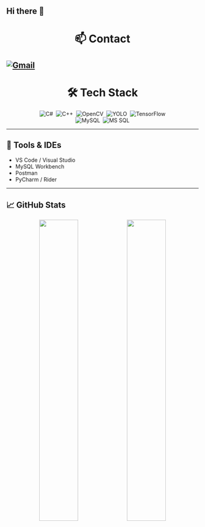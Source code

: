 ## Hi there 👋

<h1 align="center">📫 Contact</h1>

[![Gmail](https://img.shields.io/badge/Gmail-D14836?style=flat&logo=gmail&logoColor=white)](mailto:azbxabcd4@gmail.com) 
---

<h1 align="center">🛠 Tech Stack</h1>

<p align="center">
  <img
    src="https://img.shields.io/badge/C%23-239120?style=for-the-badge&logo=c-sharp"
    alt="C#"
  />&nbsp;
  <img
    src="https://img.shields.io/badge/C%2B%2B-00599C?style=for-the-badge&logo=c-plusplus"
    alt="C++"
  />&nbsp;
  <img
    src="https://img.shields.io/badge/OpenCV-5C3EE8?style=for-the-badge&logo=opencv"
    alt="OpenCV"
  />&nbsp;
  <img
    src="https://img.shields.io/badge/YOLO-FF0000?style=for-the-badge&logo=yolo"
    alt="YOLO"
  />&nbsp;
  <img
    src="https://img.shields.io/badge/TensorFlow-FF6F00?style=for-the-badge&logo=tensorflow"
    alt="TensorFlow"
  />
  <br/>
  <img
    src="https://img.shields.io/badge/MySQL-4479A1?style=for-the-badge&logo=mysql"
    alt="MySQL"
  />&nbsp;
  <img
    src="https://img.shields.io/badge/MSSQL-CC2927?style=for-the-badge&logo=microsoft-sql-server"
    alt="MS SQL"
  />
</p>




---

## 🔧 Tools & IDEs

- VS Code / Visual Studio  
- MySQL Workbench  
- Postman  
- PyCharm / Rider  

---

## 📈 GitHub Stats

<p align="center">
  <img src="https://github-readme-stats.vercel.app/api?username=your-github-id&show_icons=true&theme=vue-dark" width="45%" />
  <img src="https://github-readme-stats.vercel.app/api/top-langs/?username=your-github-id&layout=compact&theme=vue-dark" width="45%" />
</p>

